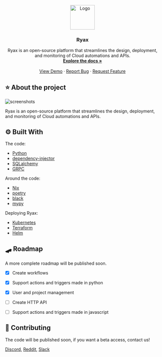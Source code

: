 
<div align="center">

  <a href="https://ryax.tech">
    <img src="https://user-images.githubusercontent.com/104617518/167607288-537e67fb-bbd2-460a-b263-2e4c79b69196.png" alt="Logo" height="80">
  </a>
  <h3 align="center">Ryax</h3>

  <p align="center">
    Ryax is an open-source platform that streamlines the design, deployment, and monitoring of Cloud automations and APIs.
    <br />
    <a href="https://docs.ryax.tech/"><strong>Explore the docs »</strong></a>
    <br />
    <br />
    <a href="https://youtu.be/IL40ruhuDUI">View Demo</a>
    ·
    <a href="https://gitlab.com/ryax-tech/dev/ryax/-/issues">Report Bug</a>
    ·
    <a href="https://gitlab.com/ryax-tech/dev/ryax/-/issues">Request Feature</a>
  </p>
</div>



## ⭐ About the project

![screenshots](https://user-images.githubusercontent.com/104617518/167607552-44354081-c7d7-4f65-bc25-fca4aec65967.png)

Ryax is an open-source platform that streamlines the design, deployment, and monitoring of Cloud automations and APIs.


## ⚙ Built With

The code:
- [Python](https://www.python.org/)
- [dependency-injector](https://python-dependency-injector.ets-labs.org/index.html)
- [SQLalchemy](https://docs.sqlalchemy.org)
- [GRPC](https://grpc.io/)

Around the code:
- [Nix](nixos.org/)
- [poetry](https://python-poetry.org/)
- [black](https://black.readthedocs.io/en/stable/)
- [mypy](https://mypy.readthedocs.io/)

Deploying Ryax:
- [Kubernetes](https://kubernetes.io/)
- [Terraform](https://www.terraform.io/)
- [Helm](https://helm.sh/)




## 🛹 Roadmap

A more complete roadmap will be published soon.

- [x] Create workflows
- [x] Support actions and triggers made in python
- [x] User and project management
- [ ] Create HTTP API
- [ ] Support actions and triggers made in javascript



## 🤗 Contributing

The code will be published soon, if you want a beta access, contact us!

[Discord](https://discord.gg/bg7s7Es8), [Reddit](https://www.reddit.com/r/ryax/), [Slack](https://join.slack.com/t/ryax/shared_invite/zt-fjx7pud0-GAYiNrDEa1hHyArs5etMiA)
